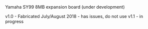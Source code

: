 Yamaha SY99 8MB expansion board (under development)

v1.0 - Fabricated July/August 2018 - has issues, do not use
v1.1 - in progress
